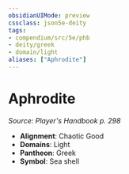 ```yaml
---
obsidianUIMode: preview
cssclass: json5e-deity
tags:
- compendium/src/5e/phb
- deity/greek
- domain/light
aliases: ["Aphrodite"]
---
```

# Aphrodite
*Source: Player's Handbook p. 298* 

- **Alignment**: Chaotic Good
- **Domains**: Light
- **Pantheon**: Greek
- **Symbol**: Sea shell